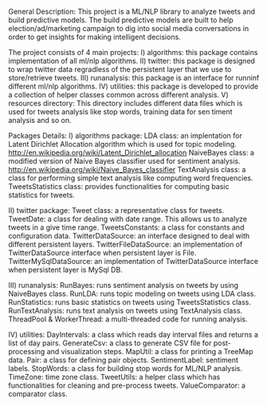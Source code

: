 General Description:
This project is a ML/NLP library to analyze tweets and build predictive models. The build predictive models are built to help election/ad/marketing campaign to dig into social media conversations in order to get insights for making intelligent decisions.

The project consists of 4 main projects:
I) algorithms: this package contains implementation of all ml/nlp algorithms.
II) twitter: this package is designed to wrap twitter data regradless of the persistent layer that we use to store/retrieve tweets.
III) runanalysis: this package is an interface for runninf different ml/nlp algorithms.
IV) utilities: this package is developed to provide a collection of helper classes common across different analysis.
V) resources directory: This directory includes different data files which is used for tweets analysis like stop words, training data for sen
timent analysis and so on.

Packages Details:
I) algorithms package:
LDA class: an implentation for Latent Dirichlet Allocation algorithm which is used for topic modeling.
http://en.wikipedia.org/wiki/Latent_Dirichlet_allocation
NaiveBayes class: a modified version of Naive Bayes classifier used for sentiment analysis.
http://en.wikipedia.org/wiki/Naive_Bayes_classifier
TextAnalysis class: a class for performing simple text analysis like computing word frequencies.
TweetsStatistics class: provides functionalities for computing basic statistics for tweets.

II) twitter package:
Tweet class: a representative class for tweets.
TweetDate: a class for dealing with date range. This allows us to analyze tweets in a give time range.
TweetsConstants: a class for constants and configuration data.
TwitterDataSource: an interface designed to deal with different persistent layers.
TwitterFileDataSource: an implementation of TwitterDataSource interface when persistent layer is File.
TwitterMySqlDataSource: an implementation of TwitterDataSource interface when persistent layer is MySql DB.

III) runanalysis:
RunBayes: runs sentiment analysis on tweets by using NaiveBayes class.
RunLDA: runs topic modeling on tweets using LDA class.
RunStatistics: runs basic statistics on tweets using TweetsStatistics class.
RunTextAnalysis: runs text analysis on tweets using TextAnalysis class.
ThreadPool & WorkerThread: a multi-threaded code for running analysis.

IV) utilities:
DayIntervals: a class which reads day interval files and returns a list of day pairs.
GenerateCsv: a class to generate CSV file for post-processing and visualization steps.
MapUtil: a class for printing a TreeMap data.
Pair: a class for defining pair objects.
SentimentLabel: sentiment labels.
StopWords: a class for building stop words for ML/NLP analysis.
TimeZone: time zone class.
TweetUtils: a helper class which has functionalities for cleaning and pre-process tweets.
ValueComparator: a comparator class.
